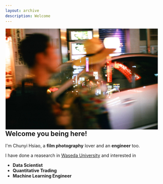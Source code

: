 ```yaml
---
layout: archive
description: Welcome
---
```

<img style="float:right; object-fit: cover; margin: 1px 19px" width="484" height="321" src="/../images/osakadouble.jpg" alt="Profile">


<h2>Welcome you being here!</h2>

<p>I'm Chunyi Hsiao, a <b>film photography</b> lover and 
	an <b>engineer</b> too.</p>

<p> I have done a reasearch in 
	<a href="https://www.waseda.jp/top/en">Waseda University</a>
	and interested in
</p>

- **Data Scientist** 
- **Quantitative Trading**
- **Machine Learning Engineer**
